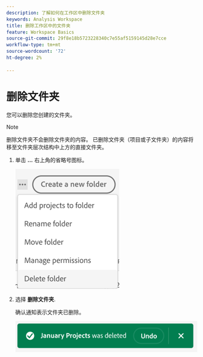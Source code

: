 ```yaml
---
description: 了解如何在工作区中删除文件夹
keywords: Analysis Workspace
title: 删除工作区中的文件夹
feature: Workspace Basics
source-git-commit: 29f8e18b5723228340c7e55af5159145d28e7cce
workflow-type: tm+mt
source-wordcount: '72'
ht-degree: 2%

---
```



# 删除文件夹

您可以删除您创建的文件夹。

>[!NOTE]
>
>删除文件夹不会删除文件夹的内容。 已删除文件夹（项目或子文件夹）的内容将移至文件夹层次结构中上方的直接文件夹。

1. 单击 **...** 右上角的省略号图标。

   ![](/help/analyze/analysis-workspace/build-workspace-project/assets/select-delete-folder.png)

1. 选择 **删除文件夹**.

   确认通知表示文件夹已删除。

   ![](/help/analyze/analysis-workspace/build-workspace-project/assets/deleted-folder.png)

